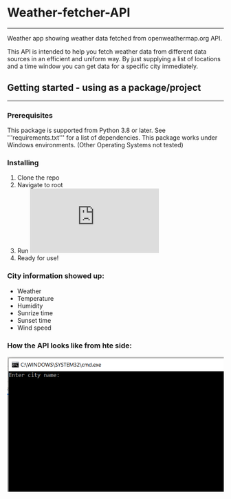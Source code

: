 # Weather-fetcher-API
---
Weather app showing weather data fetched from openweathermap.org API.

This API is intended to help you fetch weather data from different data sources in an efficient and uniform way. By just supplying a list of locations and a time window you can get data for a specific city immediately.

## Getting started - using as a package/project
---
### Prerequisites
This package is supported from Python 3.8 or later. See '''requirements.txt''' for a list of dependencies. This package works under Windows environments. (Other Operating Systems not tested)

### Installing

1. Clone the repo
2. Navigate to root
3. Run ![main file](https://github.com/Kate-Pol/Weather-fetcher-API/blob/main/main.py)
4. Ready for use!

### City information showed up: 

- Weather
- Temperature
- Humidity
- Sunrize time
- Sunset time
- Wind speed

### How the API looks like from hte side: 

![](https://github.com/Kate-Pol/Weather-fetcher-API/blob/main/png/cmd%201.PNG)

